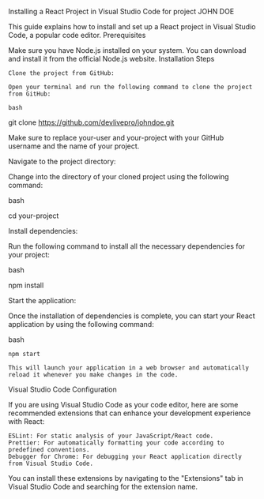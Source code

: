 Installing a React Project in Visual Studio Code for project JOHN DOE

This guide explains how to install and set up a React project in Visual Studio Code, a popular code editor.
Prerequisites

Make sure you have Node.js installed on your system. You can download and install it from the official Node.js website.
Installation Steps

    Clone the project from GitHub:

    Open your terminal and run the following command to clone the project from GitHub:

    bash

git clone https://github.com/devlivepro/johndoe.git

Make sure to replace your-user and your-project with your GitHub username and the name of your project.

Navigate to the project directory:

Change into the directory of your cloned project using the following command:

bash

cd your-project

Install dependencies:

Run the following command to install all the necessary dependencies for your project:

bash

npm install

Start the application:

Once the installation of dependencies is complete, you can start your React application by using the following command:

bash

    npm start

    This will launch your application in a web browser and automatically reload it whenever you make changes in the code.

Visual Studio Code Configuration

If you are using Visual Studio Code as your code editor, here are some recommended extensions that can enhance your development experience with React:

    ESLint: For static analysis of your JavaScript/React code.
    Prettier: For automatically formatting your code according to predefined conventions.
    Debugger for Chrome: For debugging your React application directly from Visual Studio Code.

You can install these extensions by navigating to the "Extensions" tab in Visual Studio Code and searching for the extension name.
